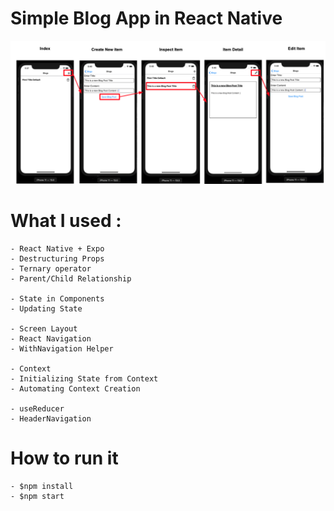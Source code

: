 # **Simple Blog App in React Native**


![alt text](https://github.com/Gualberto-Vannini/BlogApp/blob/master/sample_app.png)

# What I used :
	- React Native + Expo
	- Destructuring Props
	- Ternary operator
	- Parent/Child Relationship

	- State in Components
	- Updating State

	- Screen Layout
	- React Navigation
	- WithNavigation Helper

	- Context
	- Initializing State from Context
	- Automating Context Creation

	- useReducer
	- HeaderNavigation

# How to run it
	- $npm install
	- $npm start
